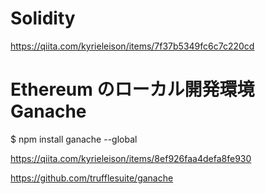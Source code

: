 # Solidity
https://qiita.com/kyrieleison/items/7f37b5349fc6c7c220cd

# Ethereum のローカル開発環境 Ganache 
$ npm install ganache --global

https://qiita.com/kyrieleison/items/8ef926faa4defa8fe930

https://github.com/trufflesuite/ganache
